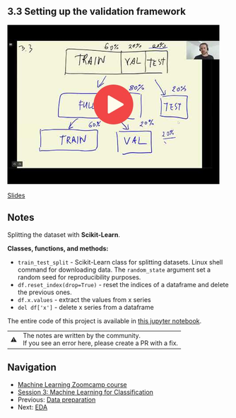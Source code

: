 
## 3.3 Setting up the validation framework

<a href="https://www.youtube.com/watch?v=_lwz34sOnSE&list=PL3MmuxUbc_hIhxl5Ji8t4O6lPAOpHaCLR"><img src="images/thumbnail-3-03.jpg"></a>

[Slides](https://www.slideshare.net/AlexeyGrigorev/ml-zoomcamp-3-machine-learning-for-classification)


## Notes

Splitting the dataset with **Scikit-Learn**. 

**Classes, functions, and methods:** 

* `train_test_split` - Scikit-Learn class for splitting datasets. Linux shell command for downloading data. The `random_state` argument set a random seed for reproducibility purposes.  
* `df.reset_index(drop=True)` - reset the indices of a dataframe and delete the previous ones. 
* `df.x.values` - extract the values from x series
* `del df['x']` - delete x series from a dataframe 

The entire code of this project is available in [this jupyter notebook](https://github.com/alexeygrigorev/mlbookcamp-code/blob/master/chapter-03-churn-prediction/03-churn.ipynb).

<table>
   <tr>
      <td>⚠️</td>
      <td>
         The notes are written by the community. <br>
         If you see an error here, please create a PR with a fix.
      </td>
   </tr>
</table>


## Navigation

* [Machine Learning Zoomcamp course](../)
* [Session 3: Machine Learning for Classification](./)
* Previous: [Data preparation](02-data-preparation.md)
* Next: [EDA](04-eda.md)